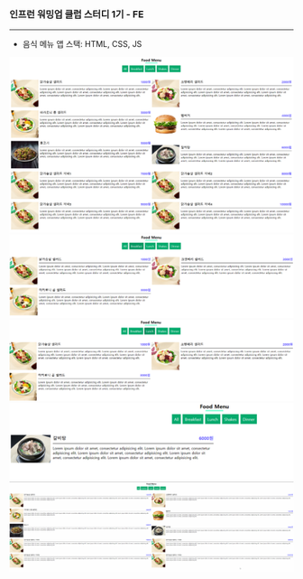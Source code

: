 ### 인프런 워밍업 클럽 스터디 1기 - FE

---

- 음식 메뉴 앱
스택: HTML, CSS, JS


![img.png](img.png)
![img_1.png](img_1.png)
![img_2.png](img_2.png)
![img_3.png](img_3.png)
![img_4.gif](img_4.gif)
